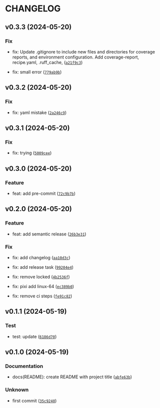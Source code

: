 # CHANGELOG



## v0.3.3 (2024-05-20)

### Fix

* fix: Update .gitignore to include new files and directories for coverage reports,
  and environment configuration. Add coverage-report, recipe.yaml, .ruff_cache, ([`a21f9c3`](https://github.com/jjjermiah/PyPackageBuilder/commit/a21f9c3c6c7ac8a948598d5cb0402e55a03f5fef))

* fix: small error ([`779ab9b`](https://github.com/jjjermiah/PyPackageBuilder/commit/779ab9b54b7a00ad8e05dd547f4901ac2aa74a2c))


## v0.3.2 (2024-05-20)

### Fix

* fix: yaml mistake ([`2a246c9`](https://github.com/jjjermiah/PyPackageBuilder/commit/2a246c9cb089b78c63c0c7119b3226a5963c7f67))


## v0.3.1 (2024-05-20)

### Fix

* fix: trying ([`5009cee`](https://github.com/jjjermiah/PyPackageBuilder/commit/5009ceef345d95173b2b44531fdd472c4c734718))


## v0.3.0 (2024-05-20)

### Feature

* feat: add pre-commit ([`72c9b7b`](https://github.com/jjjermiah/PyPackageBuilder/commit/72c9b7ba7cc96fbd71082be00bff353c09cd9589))


## v0.2.0 (2024-05-20)

### Feature

* feat: add semantic release ([`26b3e31`](https://github.com/jjjermiah/PyPackageBuilder/commit/26b3e31134b645dec5a822b54f5ac6ef51db4f36))

### Fix

* fix: add changelog ([`aa10d3c`](https://github.com/jjjermiah/PyPackageBuilder/commit/aa10d3c6443e1d2ab07d03c0bc91f4b16d8bbf14))

* fix: add release task ([`99204e4`](https://github.com/jjjermiah/PyPackageBuilder/commit/99204e45939faff1741b8daa5912fd41b1da6b50))

* fix: remove locked ([`4b2536f`](https://github.com/jjjermiah/PyPackageBuilder/commit/4b2536fec56abb192ddb36a4ca63e3049f9ebe24))

* fix: pixi add linux-64 ([`ec389b0`](https://github.com/jjjermiah/PyPackageBuilder/commit/ec389b056a9bd01a0d769a319939efe51e68ba2d))

* fix: remove ci steps ([`fe91c82`](https://github.com/jjjermiah/PyPackageBuilder/commit/fe91c82cd62a89b7e1ff72d1317746564ddcff5b))


## v0.1.1 (2024-05-19)

### Test

* test: update ([`6186d70`](https://github.com/jjjermiah/PyPackageBuilder/commit/6186d70adc89cd4ab50e7e36d344697be81907dd))


## v0.1.0 (2024-05-19)

### Documentation

* docs(README): create README with project title ([`abfe63b`](https://github.com/jjjermiah/PyPackageBuilder/commit/abfe63bc4f0a3152e1f19b460552911eb953f9c2))

### Unknown

* first commit ([`35c9240`](https://github.com/jjjermiah/PyPackageBuilder/commit/35c9240f29bdbb05e07f009b65f67d1883f7ec07))
